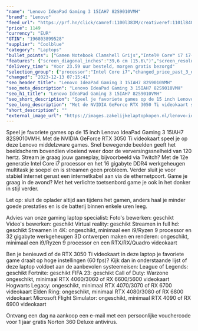 ```yaml
---
"name": "Lenovo IdeaPad Gaming 3 15IAH7 82S9010VMH"
"brand": "Lenovo"
"feed_url": "https://prf.hn/click/camref:1100l383M/creativeref:1101l84031/destination:https%3A%2F%2Fwww.coolblue.nl%2Fproduct%2F920172"
"price": 1149
"currency": "EUR"
"GTIN": "196803899528"
"supplier": "Coolblue"
"category": "Laptops"
"bullet_points": ["Gamen Notebook Clamshell Grijs","Intel® Core™ i7 i7-12650H","39,6 cm (15.6\") Full HD 1920 x 1080 Pixels IPS LED backlight 16:9","16 GB DDR4-SDRAM 3200 MHz 2 x 8 GB","512 GB SSD","NVIDIA GeForce RTX 3050 Ti 4 GB Intel® UHD Graphics","Wi-Fi 6 (802.11ax) Ethernet LAN 100,1000 Mbit/s Bluetooth 5.1","Lithium-Polymeer (LiPo) 45 Wh 4,4 uur 170 W","Windows 11 Home"]
"features": {"screen_diagonal_inches":"39,6 cm (15.6\")","screen_resolution":"1920 x 1080 Pixels","processor_family":"Intel® Core™ i7","memory_size":"16 GB","memory_type":"DDR4-SDRAM","total_storage_space":"512 GB","graphics_card":"NVIDIA GeForce RTX 3050 Ti","graphics_memory_size":"4 GB","operating_system":"Windows 11 Home","battery_capacity":"45 Wh","width":"359,6 mm","depth":"266,4 mm","height":"21,8 mm","weight":"2,31 kg","purpose_laptop":"Gaming"}
"delivery_time": "Voor 23.59 uur besteld, morgen gratis bezorgd"
"selection_group": {"processor":"Intel Core i7","changed_price_past_3_days":false,"product_family":"IdeaPad"}
"changed": "2023-12-13 07:15:41"
"seo_header_title": "Lenovo IdeaPad Gaming 3 15IAH7 82S9010VMH"
"seo_meta_description": "Lenovo IdeaPad Gaming 3 15IAH7 82S9010VMH"
"seo_h1_title": "Lenovo IdeaPad Gaming 3 15IAH7 82S9010VMH"
"seo_short_description": "Speel je favoriete games op de 15 inch Lenovo IdeaPad Gaming 3 15IAH7 82S9010VMH."
"seo_long_description": "Met de NVIDIA GeForce RTX 3050 Ti videokaart speel je op deze Lenovo middelzware games. Snel bewegende beelden geeft het beeldscherm bovendien vloeiend weer door de verversingssnelheid van 120 hertz. Stream je graag jouw gameplay, bijvoorbeeld via Twitch? Met de 12e generatie Intel Core i7 processor en het 16 gigabyte DDR4 werkgeheugen multitask je soepel en is streamen geen probleem. Verder sluit je voor stabiel internet gerust een internetkabel aan via de ethernetpoort. Game je graag in de avond? Met het verlichte toetsenbord game je ook in het donker in stijl verder. \r\n\r\nLet op: sluit de oplader altijd aan tijdens het gamen, anders haal je minder goede prestaties en is de batterij binnen enkele uren leeg. \r\n\r\nAdvies van onze gaming laptop specialist:\r\nFoto's bewerken: geschikt\r\nVideo's bewerken: geschikt\r\nVirtual reality: geschikt\r\nStreamen in full hd: geschikt\r\nStreamen in 4K: ongeschikt, minimaal een i9/Ryzen 9 processor en 32 gigabyte werkgeheugen\r\n3D ontwerpen maken en renderen: ongeschikt, minimaal een i9/Ryzen 9 processor en een RTX/RX/Quadro videokaart\r\n\r\nBen je benieuwd of de RTX 3050 Ti videokaart in deze laptop je favoriete game draait op hoge instellingen (60 fps)? Kijk dan in onderstaande lijst of deze laptop voldoet aan de aanbevolen systeemeisen:\r\nLeague of Legends: geschikt\r\nFortnite: geschikt\r\nFIFA 23: geschikt\r\nCall of Duty: Warzone ongeschikt, minimaal RTX 4060/3060 of RX 6600/5600 videokaart\r\nHogwarts Legacy: ongeschikt, minimaal RTX 4070/3070 of RX 6700 videokaart\r\nElden Ring: ongeschikt, minimaal RTX 4080/3080 of RX 6800 videokaart\r\nMicrosoft Flight Simulator: ongeschikt, minimaal RTX 4090 of RX 6900 videokaart\r\n\r\nOntvang een dag na aankoop een e-mail met een persoonlijke vouchercode voor 1 jaar gratis Norton 360 Deluxe antivirus."
"short_description": ""
"external_image_url": "https://images.zakelijkelaptopkopen.nl/lenovo-ideapad-gaming-3-15iah7-82s9010vmh.webp"
---
```


Speel je favoriete games op de 15 inch Lenovo IdeaPad Gaming 3 15IAH7 82S9010VMH. Met de NVIDIA GeForce RTX 3050 Ti videokaart speel je op deze Lenovo middelzware games. Snel bewegende beelden geeft het beeldscherm bovendien vloeiend weer door de verversingssnelheid van 120 hertz. Stream je graag jouw gameplay, bijvoorbeeld via Twitch? Met de 12e generatie Intel Core i7 processor en het 16 gigabyte DDR4 werkgeheugen multitask je soepel en is streamen geen probleem. Verder sluit je voor stabiel internet gerust een internetkabel aan via de ethernetpoort. Game je graag in de avond? Met het verlichte toetsenbord game je ook in het donker in stijl verder. 

Let op: sluit de oplader altijd aan tijdens het gamen, anders haal je minder goede prestaties en is de batterij binnen enkele uren leeg.

Advies van onze gaming laptop specialist:
Foto's bewerken: geschikt
Video's bewerken: geschikt
Virtual reality: geschikt
Streamen in full hd: geschikt
Streamen in 4K: ongeschikt, minimaal een i9/Ryzen 9 processor en 32 gigabyte werkgeheugen
3D ontwerpen maken en renderen: ongeschikt, minimaal een i9/Ryzen 9 processor en een RTX/RX/Quadro videokaart

Ben je benieuwd of de RTX 3050 Ti videokaart in deze laptop je favoriete game draait op hoge instellingen (60 fps)? Kijk dan in onderstaande lijst of deze laptop voldoet aan de aanbevolen systeemeisen:
League of Legends: geschikt
Fortnite: geschikt
FIFA 23: geschikt
Call of Duty: Warzone ongeschikt, minimaal RTX 4060/3060 of RX 6600/5600 videokaart
Hogwarts Legacy: ongeschikt, minimaal RTX 4070/3070 of RX 6700 videokaart
Elden Ring: ongeschikt, minimaal RTX 4080/3080 of RX 6800 videokaart
Microsoft Flight Simulator: ongeschikt, minimaal RTX 4090 of RX 6900 videokaart

Ontvang een dag na aankoop een e-mail met een persoonlijke vouchercode voor 1 jaar gratis Norton 360 Deluxe antivirus.